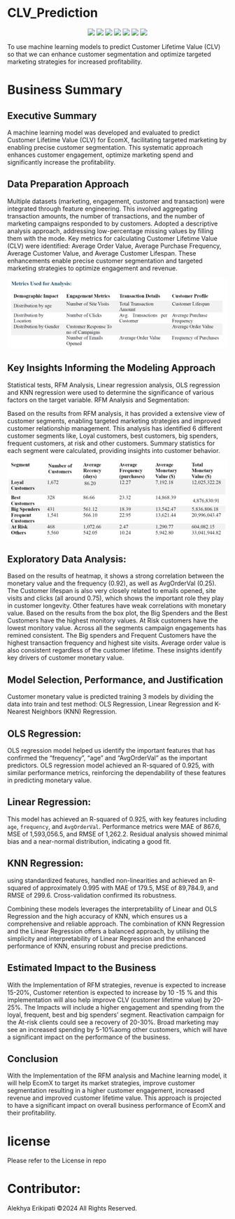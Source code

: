 # CLV_Prediction
<div align="center">


<p align="center">
    <img src="https://img.shields.io/badge/-Python-3776AB?style=flat&logo=python&logoColor=white"  />
    <img src="https://img.shields.io/badge/-Pandas-150458?style=flat&logo=pandas&logoColor=white" />
    <img src="https://img.shields.io/badge/-NumPy-013243?style=flat&logo=numpy&logoColor=white" />
    <img src="https://img.shields.io/badge/-Scikit--learn-F7931E?style=flat&logo=scikit-learn&logoColor=white" />
    <img src="https://img.shields.io/badge/-Matplotlib-11557C?style=flat" />
    <img src="https://img.shields.io/badge/-Seaborn-9D96C8?style=flat" />
    <img src="https://img.shields.io/badge/-Jupyter-F37626?style=flat&logo=jupyter&logoColor=white" />
</p>
 
</div>


To use machine learning models to predict Customer Lifetime Value (CLV) so that we can enhance customer segmentation and optimize targeted marketing strategies for increased profitability.

# Business Summary

## Executive Summary
A machine learning model was developed and evaluated to predict Customer Lifetime Value (CLV) for EcomX, facilitating targeted marketing by enabling precise customer segmentation. This systematic approach enhances customer engagement, optimize marketing spend and significantly increase the profitability.


## Data Preparation Approach
Multiple datasets (marketing, engagement, customer and transaction) were integrated through feature engineering. This involved aggregating transaction amounts, the number of transactions, and the number of marketing campaigns responded to by customers. Adopted a descriptive analysis approach, addressing low-percentage missing values by filling them with the mode.
Key metrics for calculating Customer Lifetime Value (CLV) were identified: Average Order Value, Average Purchase Frequency, Average Customer Value, and Average Customer Lifespan. These enhancements enable precise customer segmentation and targeted marketing strategies to optimize engagement and revenue.

<img src="screenshots/ds2.png">

## Key Insights Informing the Modeling Approach
Statistical tests, RFM Analysis, Linear regression analysis, OLS regression and KNN regression were used to determine the significance of various factors on the target variable.
RFM Analysis and Segmentation:

Based on the results from RFM analysis, it has provided a extensive view of customer segments, enabling targeted marketing strategies and improved customer relationship management. This analysis has identified 6 different customer segments like, Loyal customers, best customers, big spenders, frequent customers, at risk and other customers. Summary statistics for each segment were calculated, providing insights into customer behavior.


<img src="screenshots/ds1.png">

## Exploratory Data Analysis:
Based on the results of heatmap, it shows a strong correlation between the monetary value and the frequency (0.92), as well as AvgOrderVal (0.25). The Customer lifespan is also very closely related to emails opened, site visits and clicks (all around 0.75), which shows the important role they play in customer longevity. Other features have weak correlations with monetary value.
Based on the results from the box plot, the Big Spenders and the Best Customers have the highest monitory values. At Risk customers have the lowest monitory value. Across all the segments campaign engagements has remined consistent. The Big spenders and Frequent Customers have the highest transaction frequency and highest site visits. Average order value is also consistent regardless of the customer lifetime. These insights identify key drivers of customer monetary value.

## Model Selection, Performance, and Justification
Customer monetary value is predicted training 3 models by dividing the data into train and test method:
OLS Regression, Linear Regression and K-Nearest Neighbors (KNN) Regression.

## OLS Regression: 
OLS regression model helped us identify the important features that has confirmed the “frequency”, “age” and “AvgOrderVal” as the important predictors. OLS regression model achieved an R-squared of 0.925, with similar performance metrics, reinforcing the dependability of these features in predicting monetary value.

## Linear Regression:
This model has achieved an R-squared of 0.925, with key features including `age`, `frequency`, and `AvgOrderVal`. Performance metrics were MAE of 867.6, MSE of 1,593,056.5, and RMSE of 1,262.2. Residual analysis showed minimal bias and a near-normal distribution, indicating a good fit.

## KNN Regression: 
using standardized features, handled non-linearities and achieved an R-squared of approximately 0.995 with MAE of 179.5, MSE of 89,784.9, and RMSE of 299.6. Cross-validation confirmed its robustness.

Combining these models leverages the interpretability of Linear and OLS Regression and the high accuracy of KNN, which ensures us a comprehensive and reliable approach. The combination of KNN Regression and the Linear Regression offers a balanced approach, by utilising the simplicity and interpretability of Linear Regression and the enhanced performance of KNN, ensuring robust and precise predictions.

## Estimated Impact to the Business
With the Implementation of RFM strategies, revenue is expected to increase 15-20%, Customer retention is expected to increase by 10 -15 % and this implementation will also help improve CLV (customer lifetime value) by 20-25%. The Impacts will include a higher engagement and spending from the loyal, frequent, best and big spenders’ segment. Reactivation campaign for the At-risk clients could see a recovery of 20-30%. Broad marketing may see an increased spending by 5-10%aomg other customers, which will have a significant impact on the performance of the business.

## Conclusion
With the Implementation of the RFM analysis and Machine learning model, it will help EcomX to target its market strategies, improve customer segmentation resulting in a higher customer engagement, increased revenue and improved customer lifetime value. This approach is projected to have a significant impact on overall business performance of EcomX and their profitability.

# license
Please refer to the License in repo

# Contributor:
Alekhya Erikipati ©2024 All Rights Reserved.